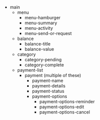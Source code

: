 - main
  - menu
    - menu-hamburger
    - menu-summary
    - menu-activity
    - menu-send-or-request
  - balance
    - balance-title
    - balance-value
  - category
    - category-pending
    - category-complete
  - payment-list
    - payment (multiple of these)
      - payment-name
      - payment-details
      - payment-status
      - payment-options
        - payment-options-reminder
        - payment-options-edit
        - payment-options-cancel